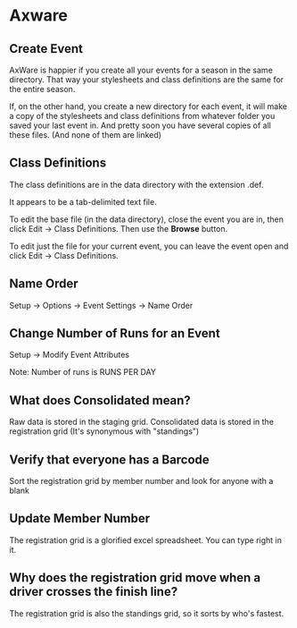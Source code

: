 # Axware

## Create Event


AxWare is happier if you create all your events for a season in the same directory.
That way your stylesheets and class definitions are the same for the entire season.

If, on the other hand, you create a new directory for each event, it will
make a copy of the stylesheets and class definitions from whatever folder
you saved your last event in. And pretty soon you have several copies
of all these files. (And none of them are linked)

## Class Definitions

The class definitions are in the data directory with the extension .def.

It appears to be a tab-delimited text file.

To edit the base file (in the data directory), close the event you are in,
then click Edit -> Class Definitions. Then use the **Browse** button.

To edit just the file for your current event, you can leave the event open
and click Edit -> Class Definitions.


## Name Order

Setup -> Options -> Event Settings -> Name Order

## Change Number of Runs for an Event

Setup -> Modify Event Attributes

Note: Number of runs is RUNS PER DAY


## What does Consolidated mean?

Raw data is stored in the staging grid.
Consolidated data is stored in the registration grid (It's synonymous with "standings")


## Verify that everyone has a Barcode

Sort the registration grid by member number and look for anyone with a blank

## Update Member Number

The registration grid is a glorified excel spreadsheet. You can type right in it.


## Why does the registration grid move when a driver crosses the finish line?

The registration grid is also the standings grid, so it sorts
by who's fastest.
